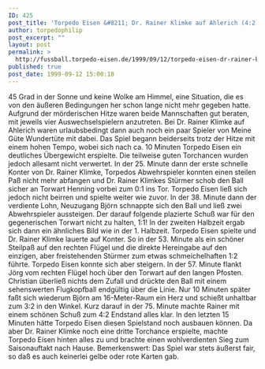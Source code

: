 ```yaml
---
ID: 425
post_title: 'Torpedo Eisen &#8211; Dr. Rainer Klimke auf Ahlerich (4:2)'
author: torpedophilip
post_excerpt: ""
layout: post
permalink: >
  http://fussball.torpedo-eisen.de/1999/09/12/torpedo-eisen-dr-rainer-klimke-auf-ahlerich-42/
published: true
post_date: 1999-09-12 15:00:18
---
```

45 Grad in der Sonne und keine Wolke am Himmel, eine Situation, die es von den äußeren Bedingungen her schon lange nicht mehr gegeben hatte. Aufgrund der mörderischen Hitze waren beide Mannschaften gut beraten, mit jeweils vier Auswechselspielern anzutreten. Bei Dr. Rainer Klimke auf Ahlerich waren urlaubsbedingt dann auch noch ein paar Spieler von Meine Güte Wundertüte mit dabei.
Das Spiel begann beiderseits trotz der Hitze mit einem hohen Tempo, wobei sich nach ca. 10 Minuten Torpedo Eisen ein deutliches Übergewicht erspielte. Die teilweise guten Torchancen wurden jedoch allesamt nicht verwertet. In der 25. Minute dann der erste schnelle Konter von Dr. Rainer Klimke, Torpedos Abwehrspieler konnten einen steilen Paß nicht mehr abfangen und Dr. Rainer Klimkes Stürmer schob den Ball sicher an Torwart Henning vorbei zum 0:1 ins Tor.
Torpedo Eisen ließ sich jedoch nicht beirren und spielte weiter wie zuvor. In der 38. Minute dann der verdiente Lohn, Neuzugang Björn schnappte sich den Ball und ließ zwei Abwehrspieler aussteigen. Der darauf folgende plazierte Schuß war für den gegenerischen Torwart nicht zu halten, 1:1!
In der zweiten Halbzeit ergab sich dann ein ähnliches Bild wie in der 1. Halbzeit. Torpedo Eisen spielte und Dr. Rainer Klimke lauerte auf Konter. So in der 53. Minute als ein schöner Steilpaß auf den rechten Flügel und die direkte Hereingabe auf den einzigen, aber freistehenden Stürmer zum etwas schmeichelhaften 1:2 führte.
Torpedo Eisen konnte sich aber steigern. In der 57. Minute flankt Jörg vom rechten Flügel hoch über den Torwart auf den langen Pfosten. Christian überließ nichts dem Zufall und drückte den Ball mit einem sehenswerten Flugkopfball endgültig über die Linie. Nur 10 Minuten später faßt sich wiederum Björn am 16-Meter-Raum ein Herz und schießt unhaltbar zum 3:2 in den Winkel. Kurz darauf in der 75. Minute machte Rainer mit einem schönen Schuß zum 4:2 Endstand alles klar.
In den letzten 15 Minuten hätte Torpedo Eisen diesen Spielstand noch ausbauen können. Da aber Dr. Rainer Klimke noch eine dritte Torchance erspielte, machte Torpedo Eisen hinten alles zu und brachte einen wohlverdienten Sieg zum Saisonauftakt nach Hause.
Bemerkenswert: Das Spiel war stets äußerst fair, so daß es auch keinerlei gelbe oder rote Karten gab.